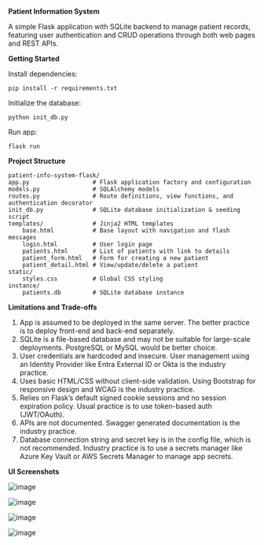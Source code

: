 **Patient Information System**

A simple Flask application with SQLite backend to manage patient records, featuring user authentication and CRUD operations through both web pages and REST APIs.


**Getting Started**

Install dependencies:

  	pip install -r requirements.txt


Initialize the database:

  	python init_db.py


Run app: 

  	flask run

**Project Structure**

	patient-info-system-flask/
	app.py                  # Flask application factory and configuration
	models.py               # SQLAlchemy models
	routes.py               # Route definitions, view functions, and authentication decorator
	init_db.py              # SQLite database initialization & seeding script
	templates/              # Jinja2 HTML templates
    	base.html           # Base layout with navigation and flash messages
    	login.html          # User login page
    	patients.html       # List of patients with link to details
    	patient_form.html   # Form for creating a new patient 
    	patient_detail.html # View/update/delete a patient
	static/
    	styles.css          # Global CSS styling
	instance/
    	patients.db         # SQLite database instance

**Limitations and Trade-offs**

1. App is assumed to be deployed in the same server. The better practice is to deploy front-end and back-end separately.
2. SQLite is a file-based database and may not be suitable for large-scale deployments. PostgreSQL or MySQL would be better choice.
3. User credentials are hardcoded and insecure. User management using an Identity Provider like Entra External ID or Okta is the industry practice.
4. Uses basic HTML/CSS without client-side validation. Using Bootstrap for responsive design and WCAG is the industry practice.
5. Relies on Flask’s default signed cookie sessions and no session expiration policy. Usual practice is to use token-based auth (JWT/OAuth).
6. APIs are not documented. Swagger generated documentation is the industry practice.
7. Database connection string and secret key is in the config file, which is not recommended. Industry practice is to use a secrets manager like Azure Key Vault or AWS Secrets Manager to manage app secrets.

**UI Screenshots**


![image](https://github.com/user-attachments/assets/05db5c0f-35b3-4853-b886-8e6474f62263)

![image](https://github.com/user-attachments/assets/38fced3e-a80a-460e-9e86-6cb0a1b44228)

![image](https://github.com/user-attachments/assets/a3ec86dd-443c-494b-8a38-d787100dcbc3)

![image](https://github.com/user-attachments/assets/11376304-d442-48af-8444-78e3a116d574)
